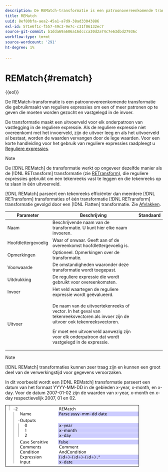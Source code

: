 ```yaml
---
description: De REMatch-transformatie is een patroonovereenkomende transformatie die gebruikmaakt van reguliere expressies om een of meer patronen op te geven die moeten worden gezocht en vastgelegd in de invoer.
title: REMatch
uuid: 8ef80bfa-aea2-45a1-a7d9-38ad33043886
exl-id: 571e6f1c-f557-49c3-9e7c-c31f06132ec7
source-git-commit: b1dda69a606a16dccca30d2a74c7e63dbd27936c
workflow-type: tm+mt
source-wordcount: '291'
ht-degree: 1%

---
```


# REMatch{#rematch}

{{eol}}

De REMatch-transformatie is een patroonovereenkomende transformatie die gebruikmaakt van reguliere expressies om een of meer patronen op te geven die moeten worden gezocht en vastgelegd in de invoer.

De transformatie maakt een uitvoerveld voor elk onderpatroon van vastlegging in de reguliere expressie. Als de reguliere expressie niet overeenkomt met het invoerveld, zijn de uitvoer leeg en als het uitvoerveld al bestaat, worden de waarden vervangen door de lege waarden. Voor een korte handleiding voor het gebruik van reguliere expressies raadpleegt u [Reguliere expressies](../../../../../home/c-dataset-const-proc/c-reg-exp.md#concept-070077baa419475094ef0469e92c5b9c).

>[!NOTE]
>
>De [!DNL REMatch] de transformatie werkt op ongeveer dezelfde manier als de [!DNL RETransform] transformatie (zie [RETransform](../../../../../home/c-dataset-const-proc/c-data-trans/c-transf-types/c-standard-transf/c-retransform.md#concept-23f80aa0bc204565b337e5c4931f6a74)), die reguliere expressies gebruikt om een tekenreeks vast te leggen en die tekenreeks op te slaan in één uitvoerveld.

[!DNL REMatch] parseert een tekenreeks efficiënter dan meerdere [!DNL RETransform] transformaties of één transformatie [!DNL RETransform] transformatie gevolgd door een [!DNL Flatten] transformatie. Zie [Afvlakken](../../../../../home/c-dataset-const-proc/c-data-trans/c-transf-types/c-standard-transf/c-flatten.md#concept-7acd351a6d2444bd960ca412ae3333ce).

<table id="table_7077578512B249E986BC79AE770CBD9A"> 
 <thead> 
  <tr> 
   <th colname="col1" class="entry"> Parameter </th> 
   <th colname="col2" class="entry"> Beschrijving </th> 
   <th colname="col3" class="entry"> Standaard </th> 
  </tr> 
 </thead>
 <tbody> 
  <tr> 
   <td colname="col1"> Naam </td> 
   <td colname="col2"> Beschrijvende naam van de transformatie. U kunt hier elke naam invoeren. </td> 
   <td colname="col3"></td> 
  </tr> 
  <tr> 
   <td colname="col1"> Hoofdlettergevoelig </td> 
   <td colname="col2"> Waar of onwaar. Geeft aan of de overeenkomst hoofdlettergevoelig is. </td> 
   <td colname="col3"></td> 
  </tr> 
  <tr> 
   <td colname="col1"> Opmerkingen </td> 
   <td colname="col2"> Optioneel. Opmerkingen over de transformatie. </td> 
   <td colname="col3"></td> 
  </tr> 
  <tr> 
   <td colname="col1"> Voorwaarde </td> 
   <td colname="col2"> De omstandigheden waaronder deze transformatie wordt toegepast. </td> 
   <td colname="col3"></td> 
  </tr> 
  <tr> 
   <td colname="col1"> Uitdrukking </td> 
   <td colname="col2"> De reguliere expressie die wordt gebruikt voor overeenkomsten. </td> 
   <td colname="col3"></td> 
  </tr> 
  <tr> 
   <td colname="col1"> Invoer </td> 
   <td colname="col2"> Het veld waartegen de reguliere expressie wordt geëvalueerd. </td> 
   <td colname="col3"></td> 
  </tr> 
  <tr> 
   <td colname="col1"> Uitvoer </td> 
   <td colname="col2"> <p>De naam van de uitvoertekenreeks of vector. In het geval van tekenreeksvectoren als invoer zijn de uitvoer ook tekenreeksvectoren. </p> <p> Er moet een uitvoerveld aanwezig zijn voor elk onderpatroon dat wordt vastgelegd in de expressie. </p> </td> 
   <td colname="col3"></td> 
  </tr> 
 </tbody> 
</table>

>[!NOTE]
>
>[!DNL REMatch] transformaties kunnen zeer traag zijn en kunnen een groot deel van de verwerkingstijd voor gegevens veroorzaken.

In dit voorbeeld wordt een [!DNL REMatch] transformatie parseert een datum van het formaat YYYY-MM-DD in de gebieden x-year, x-month, en x-day. Voor de datum 2007-01-02 zijn de waarden van x-year, x-month en x-day respectievelijk 2007, 01 en 02.

![](assets/cfg_TransformationType_REMatch.png)
